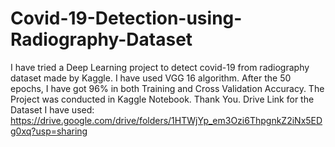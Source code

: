 # Covid-19-Detection-using-Radiography-Dataset

I have tried a Deep Learning project to detect covid-19 from radiography dataset made by Kaggle. I have used VGG 16 algorithm. After the 50 epochs, I have got 96% in both Training and Cross Validation Accuracy. The Project was conducted in Kaggle Notebook. Thank You.
Drive Link for the Dataset I have used: https://drive.google.com/drive/folders/1HTWjYp_em3Ozi6ThpgnkZ2iNx5EDg0xq?usp=sharing
